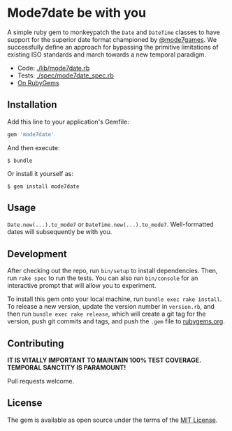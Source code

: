 # Mode7date be with you

A simple ruby gem to monkeypatch the `Date` and `DateTime` classes to have support for the superior date format championed by [@mode7games](https://www.twitter.com/mode7games). We successfully define an approach for bypassing the primitive limitations of existing ISO standards and march towards a new temporal paradigm.

* Code: [./lib/mode7date.rb](https://www.github.com/tobypinder/mode7date/blob/master/lib/mode7date.rb)
* Tests: [./spec/mode7date_spec.rb](https://www.github.com/tobypinder/mode7date/blob/master/spec/mode7date_spec.rb)
* [On RubyGems](https://rubygems.org/gems/mode7date)

## Installation

Add this line to your application's Gemfile:

```ruby
gem 'mode7date'
```

And then execute:

    $ bundle

Or install it yourself as:

    $ gem install mode7date

## Usage

`Date.new(...).to_mode7` or `DateTime.new(...).to_mode7`. Well-formatted dates will subsequently be with you.

## Development


After checking out the repo, run `bin/setup` to install dependencies. Then, run `rake spec` to run the tests. You can also run `bin/console` for an interactive prompt that will allow you to experiment.

To install this gem onto your local machine, run `bundle exec rake install`. To release a new version, update the version number in `version.rb`, and then run `bundle exec rake release`, which will create a git tag for the version, push git commits and tags, and push the `.gem` file to [rubygems.org](https://rubygems.org).

## Contributing

**IT IS VITALLY IMPORTANT TO MAINTAIN 100% TEST COVERAGE. TEMPORAL SANCTITY IS PARAMOUNT!**

Pull requests welcome.

## License

The gem is available as open source under the terms of the [MIT License](http://opensource.org/licenses/MIT).
